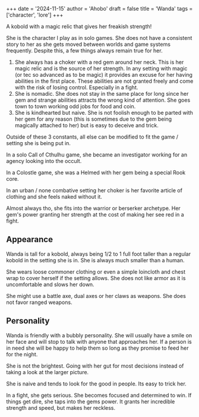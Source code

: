 +++
date = '2024-11-15'
author = 'Ahobo'
draft = false
title = 'Wanda'
tags = ['character', 'lore']
+++

A kobold with a magic relic that gives her freakish strength! 

She is the character I play as in solo games. She does not have a consistent story to her as she gets moved
between worlds and game systems frequently. Despite this, a few things always remain true for her.

1. She always has a choker with a red gem around her neck. This is her magic relic and is the source of her
strength. In any setting with magic (or tec so advanced as to be magic) it provides an excuse for her having
abilities in the first place. These abilities are not granted freely and come with the risk of losing control.
Especially in a fight.
2. She is nomadic. She does not stay in the same place for long since her gem and strange abilities attracts
the wrong kind of attention. She goes town to town working odd jobs for food and coin.
3. She is kindhearted but naive. She is not foolish enough to be parted with her gem for any reason (this
is sometimes due to the gem being magically attached to her) but is easy to deceive and trick.

Outside of these 3 constants, all else can be modified to fit the game / setting she is being put in.

In a solo Call of Cthulhu game, she became an investigator working for an agency looking into the occult. 

In a Colostle game, she was a Helmed with her gem being a special Rook core. 

In an urban / none combative setting her choker is her favorite article of clothing and she feels naked
without it.

Almost always tho, she fits into the warrior or berserker archetype. Her gem's power granting her strength at
the cost of making her see red in a fight.

## Appearance 

Wanda is tall for a kobold, always being 1/2 to 1 full foot taller than a regular kobold in the setting she is in. She is always
much smaller than a human.

She wears loose commoner clothing or even a simple loincloth and chest wrap to cover herself if the setting allows. She does not like
armor as it is uncomfortable and slows her down.

She might use a battle axe, dual axes or her claws as weapons. She does not favor ranged weapons.

## Personality

Wanda is friendly with a bubbly personality. She will usually have a smile on her face and will stop to talk with
anyone that approaches her. If a person is in need she will be happy to help them so long as they promise to feed
her for the night.

She is not the brightest. Going with her gut for most decisions instead of taking a look at the larger picture.

She is naive and tends to look for the good in people. Its easy to trick her.

In a fight, she gets serious. She becomes focused and determined to win. If things get dire, she taps into the gems power.
It grants her incredible strength and speed, but makes her reckless.
